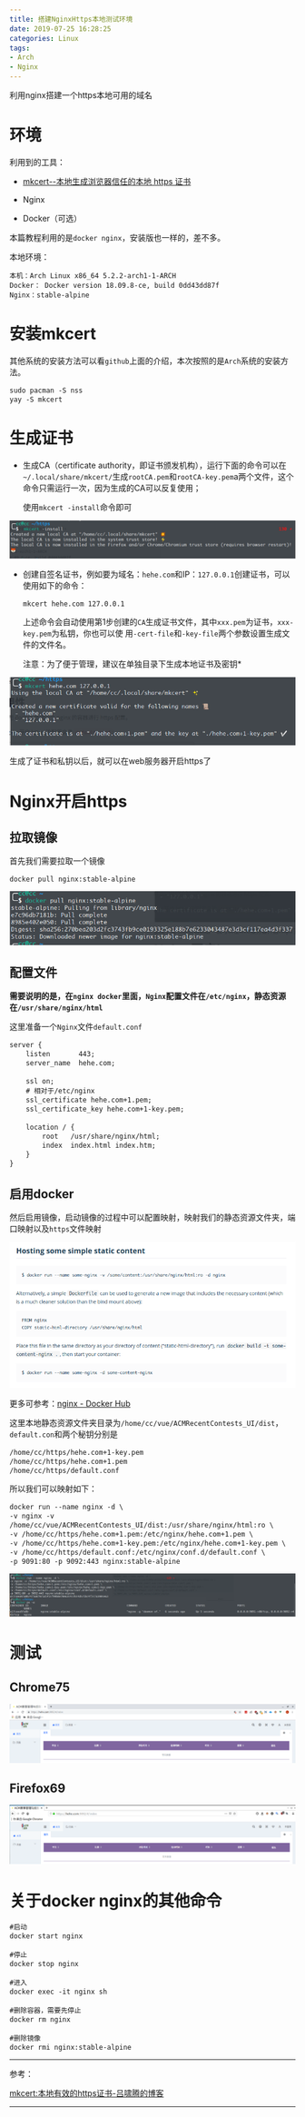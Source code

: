 ```yaml
---
title: 搭建NginxHttps本地测试环境
date: 2019-07-25 16:28:25
categories: Linux
tags:
- Arch
- Nginx
---
```


利用nginx搭建一个https本地可用的域名

<!-- more -->

# 环境

利用到的工具：

- [mkcert--本地生成浏览器信任的本地 https 证书](https://github.com/FiloSottile/mkcert)

- Nginx
- Docker（可选）

本篇教程利用的是`docker nginx`，安装版也一样的，差不多。

本地环境：

```
本机：Arch Linux x86_64 5.2.2-arch1-1-ARCH
Docker： Docker version 18.09.8-ce, build 0dd43dd87f
Nginx：stable-alpine
```

# 安装mkcert

其他系统的安装方法可以看`github`上面的介绍，本次按照的是`Arch`系统的安装方法。

```shell
sudo pacman -S nss
yay -S mkcert
```

# 生成证书

- 生成CA（certificate authority，即证书颁发机构），运行下面的命令可以在`~/.local/share/mkcert/`生成`rootCA.pem`和`rootCA-key.pem`a两个文件，这个命令只需运行一次，因为生成的CA可以反复使用；

  使用`mkcert -install`命令即可

![](搭建NginxHttps本地测试环境/1.png)

- 创建自签名证书，例如要为域名：`hehe.com`和IP：`127.0.0.1`创建证书，可以使用如下的命令：

  ```
  mkcert hehe.com 127.0.0.1
  ```

  上述命令会自动使用第1步创建的`CA`生成证书文件，其中`xxx.pem`为证书，`xxx-key.pem`为私钥，你也可以使	用`-cert-file`和`-key-file`两个参数设置生成文件的文件名。

  注意：为了便于管理，建议在单独目录下生成本地证书及密钥*

![](搭建NginxHttps本地测试环境/2.png)

生成了证书和私钥以后，就可以在web服务器开启https了

# Nginx开启https

## 拉取镜像

首先我们需要拉取一个镜像

```shell
docker pull nginx:stable-alpine
```

![](搭建NginxHttps本地测试环境/3.png)



## 配置文件

**需要说明的是，在`nginx docker`里面，`Nginx`配置文件在`/etc/nginx`，静态资源在`/usr/share/nginx/html`**

这里准备一个`Nginx`文件`default.conf`

```shell
server {
    listen       443;
    server_name  hehe.com;

    ssl on;
    # 相对于/etc/nginx
    ssl_certificate hehe.com+1.pem;
    ssl_certificate_key hehe.com+1-key.pem;
    
    location / {
        root   /usr/share/nginx/html;
        index  index.html index.htm;
    }
}
```

## 启用docker

然后启用镜像，启动镜像的过程中可以配置映射，映射我们的静态资源文件夹，端口映射以及`https`文件映射

![](搭建NginxHttps本地测试环境/4.png)

更多可参考：[nginx - Docker Hub](https://hub.docker.com/_/nginx)

这里本地静态资源文件夹目录为`/home/cc/vue/ACMRecentContests_UI/dist`，`default.con`和两个秘钥分别是

```
/home/cc/https/hehe.com+1-key.pem
/home/cc/https/hehe.com+1.pem
/home/cc/https/default.conf
```

所以我们可以映射如下：

```shell
docker run --name nginx -d \
-v nginx -v /home/cc/vue/ACMRecentContests_UI/dist:/usr/share/nginx/html:ro \
-v /home/cc/https/hehe.com+1.pem:/etc/nginx/hehe.com+1.pem \
-v /home/cc/https/hehe.com+1-key.pem:/etc/nginx/hehe.com+1-key.pem \
-v /home/cc/https/default.conf:/etc/nginx/conf.d/default.conf \
-p 9091:80 -p 9092:443 nginx:stable-alpine
```

![](搭建NginxHttps本地测试环境/5.png)

# 测试

## Chrome75

![](搭建NginxHttps本地测试环境/6.png)

## Firefox69

![](搭建NginxHttps本地测试环境/7.png)



# 关于docker nginx的其他命令

```shell
#启动
docker start nginx

#停止
docker stop nginx

#进入
docker exec -it nginx sh

#删除容器，需要先停止
docker rm nginx

#删除镜像
docker rmi nginx:stable-alpine
```



---

参考：

[mkcert:本地有效的https证书-吕啸腾的博客](https://aeric.io/post/mkcert-valid-https-certificates-for-localhost/)

---

